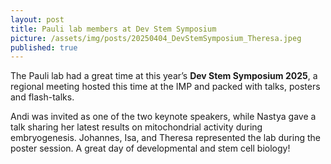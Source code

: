 ```yaml
---
layout: post
title: Pauli lab members at Dev Stem Symposium 
picture: /assets/img/posts/20250404_DevStemSymposium_Theresa.jpeg 
published: true
---
```

The Pauli lab had a great time at this year’s **Dev Stem Symposium 2025**, a regional meeting hosted this time at the IMP and packed with talks, posters and flash-talks. 

Andi was invited as one of the two keynote speakers, while Nastya gave a talk sharing her latest results on mitochondrial activity during embryogenesis. Johannes, Isa, and Theresa represented the lab during the poster session. A great day of developmental and stem cell biology!
